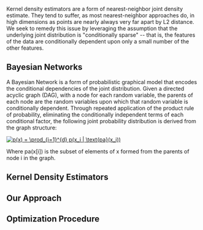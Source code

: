 Kernel density estimators are a form of nearest-neighbor joint density estimate. They tend to suffer, as most nearest-neighbor approaches do, in high dimensions as points are nearly always very far apart by L2 distance. We seek to remedy this issue by leveraging the assumption that the underlying joint distribution is "conditionally sparse" -- that is, the features of the data are conditionally dependent upon only a small number of the other features.

## Bayesian Networks

A Bayesian Network is a form of probabilistic graphical model that encodes the conditional dependencies of the joint distribution. Given a directed acyclic graph (DAG), with a node for each random variable, the parents of each node are the random variables upon which that random variable is conditionally dependent. Through repeated application of the product rule of probability, eliminating the conditionally independent terms of each conditional factor, the following joint probability distribution is derived from the graph structure:

<a href="https://www.codecogs.com/eqnedit.php?latex=p(x)&space;=&space;\prod_{i=1}^{d}&space;p(x_i&space;|&space;\text{pa}(x_i))" target="_blank"><img src="https://latex.codecogs.com/gif.latex?p(x)&space;=&space;\prod_{i=1}^{d}&space;p(x_i&space;|&space;\text{pa}(x_i))" title="p(x) = \prod_{i=1}^{d} p(x_i | \text{pa}(x_i))" /></a>

Where pa(x[i]) is the subset of elements of x formed from the parents of node i in the graph.

## Kernel Density Estimators

## Our Approach

## Optimization Procedure
